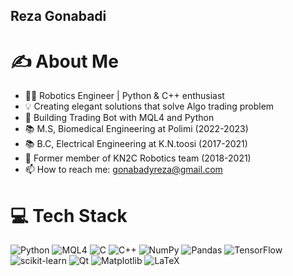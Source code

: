 ## Reza Gonabadi
# ✍️ About Me
- 👨‍💻 Robotics Engineer | Python & C++ enthusiast 
- 💡 Creating elegant solutions that solve Algo trading problem
- 🚀 Building Trading Bot with MQL4 and Python
- 📚 M.S, Biomedical Engineering at Polimi (2022-2023)
- 📚 B.C, Electrical Engineering at K.N.toosi (2017-2021)
- 🚀 Former member of KN2C Robotics team (2018-2021)
- 📫 How to reach me: gonabadyreza@gmail.com

# 💻 Tech Stack
![Python](https://img.shields.io/badge/python-3670A0?style=for-the-badge&logo=python&logoColor=ffdd54) ![MQL4](https://img.shields.io/badge/MQL4-%2300f.svg?style=for-the-badge) ![C](https://img.shields.io/badge/c-%2300599C.svg?style=for-the-badge&logo=c&logoColor=white) ![C++](https://img.shields.io/badge/c++-%2300599C.svg?style=for-the-badge&logo=c%2B%2B&logoColor=white) ![NumPy](https://img.shields.io/badge/numpy-%23013243.svg?style=for-the-badge&logo=numpy&logoColor=white) ![Pandas](https://img.shields.io/badge/pandas-%23150458.svg?style=for-the-badge&logo=pandas&logoColor=white) ![TensorFlow](https://img.shields.io/badge/TensorFlow-%23FF6F00.svg?style=for-the-badge&logo=TensorFlow&logoColor=white) ![scikit-learn](https://img.shields.io/badge/scikit--learn-%23F7931E.svg?style=for-the-badge&logo=scikit-learn&logoColor=white)  ![Qt](https://img.shields.io/badge/Qt-%23217346.svg?style=for-the-badge&logo=Qt&logoColor=white)  ![Matplotlib](https://img.shields.io/badge/Matplotlib-%2300f.svg?style=for-the-badge)
![LaTeX](https://img.shields.io/badge/latex-%23008080.svg?style=for-the-badge&logo=latex&logoColor=white)
